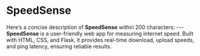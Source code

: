 # SpeedSense
Here’s a concise description of **SpeedSense** within 200 characters:  ---  **SpeedSense** is a user-friendly web app for measuring internet speed. Built with HTML, CSS, and Flask, it provides real-time download, upload speeds, and ping latency, ensuring reliable results.
